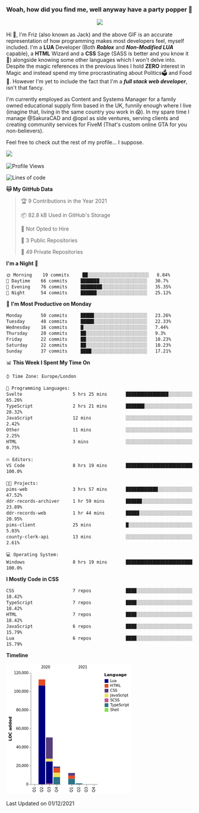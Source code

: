 ### Woah, how did you find me, well anyway have a party popper 🎉

<p align="center">
  <img  src="https://66.media.tumblr.com/d2766024a15e8c140bf20f314664eed2/d1615166bf58615c-d8/s400x600/aabc473a64edc43599d5345fd1e9e792d66ecc48.gifv">
</p>

Hi :wave:, I'm Friz (also known as Jack) and the above GIF is an accurate representation of how programming makes most developers feel, myself included. I'm a **LUA** Developer (Both ***Roblox*** and ***Non-Modified LUA*** capable), a **HTML** Wizard and a **CSS** Sage (SASS is better and you know it :pray:) alongside knowing some other languages which I won't delve into. Despite the magic references in the previous lines I hold **ZERO** interest in Magic and instead spend my time procrastinating about Politics🗳️ and Food🍔. However I'm yet to include the fact that I'm a ***full stack web developer***, isn't that fancy.

I'm currently employed as Content and Systems Manager for a family owned educational supply firm based in the UK, funnily enough where I live (imagine that, living in the same country you work in 😱). In my spare time I manage @SakuraCAD and @opxl as side ventures, serving clients and creating community services for FiveM (That's custom online GTA for you non-believers).

Feel free to check out the rest of my profile... I suppose.

<a href="https://github.com/anuraghazra/github-readme-stats">
  <img  src="https://github-readme-stats.vercel.app/api?username=JackOPXL&count_private=true&show_icons=true&theme=tokyonight" />
</a>



<!--START_SECTION:waka-->
![Profile Views](http://img.shields.io/badge/Profile%20Views-0-blue)

![Lines of code](https://img.shields.io/badge/From%20Hello%20World%20I%27ve%20Written-206320%20lines%20of%20code-blue)

**🐱 My GitHub Data** 

> 🏆 9 Contributions in the Year 2021
 > 
> 📦 82.8 kB Used in GitHub's Storage 
 > 
> 🚫 Not Opted to Hire
 > 
> 📜 3 Public Repositories 
 > 
> 🔑 49 Private Repositories  
 > 
**I'm a Night 🦉** 

```text
🌞 Morning    19 commits     ██░░░░░░░░░░░░░░░░░░░░░░░   8.84% 
🌆 Daytime    66 commits     ███████░░░░░░░░░░░░░░░░░░   30.7% 
🌃 Evening    76 commits     ████████░░░░░░░░░░░░░░░░░   35.35% 
🌙 Night      54 commits     ██████░░░░░░░░░░░░░░░░░░░   25.12%

```
📅 **I'm Most Productive on Monday** 

```text
Monday       50 commits     █████░░░░░░░░░░░░░░░░░░░░   23.26% 
Tuesday      48 commits     █████░░░░░░░░░░░░░░░░░░░░   22.33% 
Wednesday    16 commits     █░░░░░░░░░░░░░░░░░░░░░░░░   7.44% 
Thursday     20 commits     ██░░░░░░░░░░░░░░░░░░░░░░░   9.3% 
Friday       22 commits     ██░░░░░░░░░░░░░░░░░░░░░░░   10.23% 
Saturday     22 commits     ██░░░░░░░░░░░░░░░░░░░░░░░   10.23% 
Sunday       37 commits     ████░░░░░░░░░░░░░░░░░░░░░   17.21%

```


📊 **This Week I Spent My Time On** 

```text
⌚︎ Time Zone: Europe/London

💬 Programming Languages: 
Svelte                   5 hrs 25 mins       ████████████████░░░░░░░░░   65.26% 
TypeScript               2 hrs 21 mins       ███████░░░░░░░░░░░░░░░░░░   28.32% 
JavaScript               12 mins             ░░░░░░░░░░░░░░░░░░░░░░░░░   2.42% 
Other                    11 mins             ░░░░░░░░░░░░░░░░░░░░░░░░░   2.25% 
HTML                     3 mins              ░░░░░░░░░░░░░░░░░░░░░░░░░   0.75%

🔥 Editors: 
VS Code                  8 hrs 19 mins       █████████████████████████   100.0%

🐱‍💻 Projects: 
pims-web                 3 hrs 57 mins       ████████████░░░░░░░░░░░░░   47.52% 
ddr-records-archiver     1 hr 59 mins        ██████░░░░░░░░░░░░░░░░░░░   23.89% 
ddr-records-web          1 hr 44 mins        █████░░░░░░░░░░░░░░░░░░░░   20.95% 
pims-client              25 mins             █░░░░░░░░░░░░░░░░░░░░░░░░   5.03% 
county-clerk-api         13 mins             ░░░░░░░░░░░░░░░░░░░░░░░░░   2.61%

💻 Operating System: 
Windows                  8 hrs 19 mins       █████████████████████████   100.0%

```

**I Mostly Code in CSS** 

```text
CSS                      7 repos             ████░░░░░░░░░░░░░░░░░░░░░   18.42% 
TypeScript               7 repos             ████░░░░░░░░░░░░░░░░░░░░░   18.42% 
HTML                     7 repos             ████░░░░░░░░░░░░░░░░░░░░░   18.42% 
JavaScript               6 repos             ████░░░░░░░░░░░░░░░░░░░░░   15.79% 
Lua                      6 repos             ████░░░░░░░░░░░░░░░░░░░░░   15.79%

```


**Timeline**

![Chart not found](https://raw.githubusercontent.com/JackOPXL/JackOPXL/master/charts/bar_graph.png) 


 Last Updated on 01/12/2021
<!--END_SECTION:waka-->


